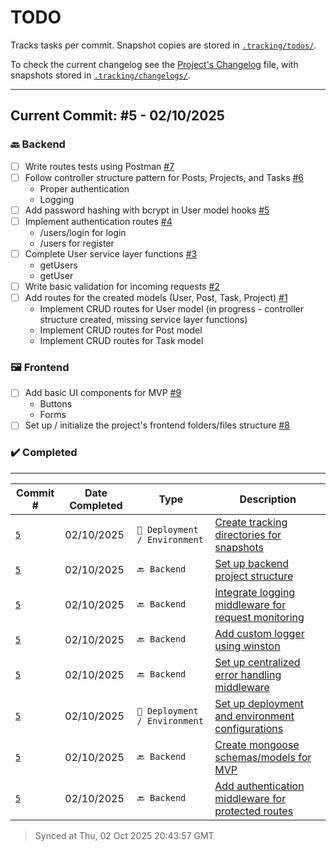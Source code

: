 # TODO

Tracks tasks per commit. Snapshot copies are stored in [`.tracking/todos/`](./.tracking/todos/).

To check the current changelog see the [Project's Changelog](./Changelog.md) file, with snapshots stored in [`.tracking/changelogs/`](./.tracking/changelogs/).

---

## Current Commit: #5 - 02/10/2025


### 🔙 Backend

-   [ ] Write routes tests using Postman [#7](https://github.com/Gallucky/ClarityBox/issues/7)
-   [ ] Follow controller structure pattern for Posts, Projects, and Tasks [#6](https://github.com/Gallucky/ClarityBox/issues/6)
    - Proper authentication
    - Logging
-   [ ] Add password hashing with bcrypt in User model hooks [#5](https://github.com/Gallucky/ClarityBox/issues/5)
-   [ ] Implement authentication routes [#4](https://github.com/Gallucky/ClarityBox/issues/4)
    - /users/login for login
    - /users for register
-   [ ] Complete User service layer functions [#3](https://github.com/Gallucky/ClarityBox/issues/3)
    - getUsers
    - getUser
-   [ ] Write basic validation for incoming requests [#2](https://github.com/Gallucky/ClarityBox/issues/2)
-   [ ] Add routes for the created models (User, Post, Task, Project) [#1](https://github.com/Gallucky/ClarityBox/issues/1)
    - Implement CRUD routes for User model (in progress - controller structure created, missing service layer functions)
    - Implement CRUD routes for Post model
    - Implement CRUD routes for Task model

### 🖼️ Frontend

-   [ ] Add basic UI components for MVP [#9](https://github.com/Gallucky/ClarityBox/issues/9)
    - Buttons
    - Forms
-   [ ] Set up / initialize the project's frontend folders/files structure [#8](https://github.com/Gallucky/ClarityBox/issues/8)

### ✔️ Completed

---

| Commit # | Date Completed | Type | Description |
| --- | --- | --- | --- |
| [`5`](./.tracking/todos/Todo#5.md) | 02/10/2025 | `🔧 Deployment / Environment` | [Create tracking directories for snapshots](https://github.com/Gallucky/ClarityBox/issues/17) |
| [`5`](./.tracking/changelogs/Changelog#5.md) | 02/10/2025 | `🔙 Backend` | [Set up backend project structure](https://github.com/Gallucky/ClarityBox/issues/16) |
| [`5`](./.tracking/changelogs/Changelog#5.md) | 02/10/2025 | `🔙 Backend` | [Integrate logging middleware for request monitoring](https://github.com/Gallucky/ClarityBox/issues/15) |
| [`5`](./.tracking/changelogs/Changelog#5.md) | 02/10/2025 | `🔙 Backend` | [Add custom logger using winston](https://github.com/Gallucky/ClarityBox/issues/14) |
| [`5`](./.tracking/changelogs/Changelog#5.md) | 02/10/2025 | `🔙 Backend` | [Set up centralized error handling middleware](https://github.com/Gallucky/ClarityBox/issues/13) |
| [`5`](./.tracking/todos/Todo#5.md) | 02/10/2025 | `🔧 Deployment / Environment` | [Set up deployment and environment configurations](https://github.com/Gallucky/ClarityBox/issues/12) |
| [`5`](./.tracking/changelogs/Changelog#5.md) | 02/10/2025 | `🔙 Backend` | [Create mongoose schemas/models for MVP](https://github.com/Gallucky/ClarityBox/issues/11) |
| [`5`](./.tracking/changelogs/Changelog#5.md) | 02/10/2025 | `🔙 Backend` | [Add authentication middleware for protected routes](https://github.com/Gallucky/ClarityBox/issues/10) |

> Synced at Thu, 02 Oct 2025 20:43:57 GMT
